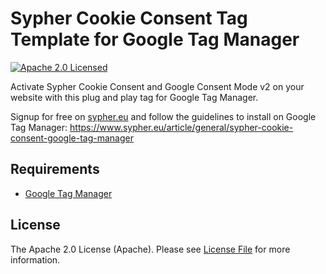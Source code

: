 # Sypher Cookie Consent Tag Template for Google Tag Manager

[![Apache 2.0 Licensed](https://img.shields.io/badge/license-Apache_2.0-brightgreen.svg?style=flat-square)](LICENSE)

Activate Sypher Cookie Consent and Google Consent Mode v2 on your website with this plug and play tag for Google Tag Manager.

Signup for free on [sypher.eu](https://www.sypher.eu/pricing/cookie-consent-management) and follow the guidelines to
install on Google Tag Manager: https://www.sypher.eu/article/general/sypher-cookie-consent-google-tag-manager

## Requirements

- [Google Tag Manager](https://tagmanager.google.com/)

## License

The Apache 2.0 License (Apache). Please see [License File](LICENSE) for more information.

